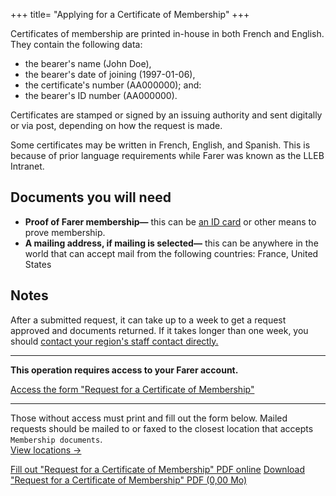 +++
title= "Applying for a Certificate of Membership"
+++

Certificates of membership are printed in-house in both French and English. They contain the following data:
  - the bearer's name (John Doe),
  - the bearer's date of joining (1997-01-06),
  - the certificate's number (AA000000); and:
  - the bearer's ID number (AA000000).

Certificates are stamped or signed by an issuing authority and sent digitally or via post, depending on how the request is made.

Some certificates may be written in French, English, and Spanish. This is because of prior language requirements while Farer was known as the LLEB Intranet.

## Documents you will need
- **Proof of Farer membership—** this can be [an ID card](/members/id-card) or other means to prove membership.
- **A mailing address, if mailing is selected—** this can be anywhere in the world that can accept mail from the following countries: France, United States

## Notes
After a submitted request, it can take up to a week to get a request approved and documents returned. If it takes longer than one week, you should [contact your region's staff contact directly.](/meta/contact)

---

**This operation requires access to your Farer account.**

[Access the form "Request for a Certificate of Membership"](https://sec.gouv.fa/forms/com-application)

---

Those without access must print and fill out the form below. Mailed requests should be mailed to or faxed to the closest location that accepts `Membership documents`.<br/>[View locations &rarr;](/meta/contact)
 
<a class="btn download" href="/forms/com-application">Fill out "Request for a Certificate of Membership" PDF online</a>
<a class="btn download" href="/forms/com-application.pdf">Download "Request for a Certificate of Membership" PDF (0,00 Mo)</a>